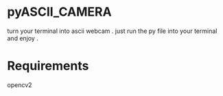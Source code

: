 # pyASCII_CAMERA
turn your terminal into ascii webcam .
just run the py file into your terminal and enjoy . 
# Requirements 
opencv2
